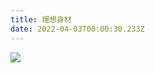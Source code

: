 ```yaml
---
title: 理想身材
date: 2022-04-03T00:00:30.233Z
---
```

![](https://pic.imgdb.cn/item/664fd707d9c307b7e9eb732a.png)